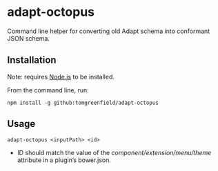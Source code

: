 # adapt-octopus

Command line helper for converting old Adapt schema into conformant JSON schema.

## Installation

Note: requires [Node.js](http://nodejs.org) to be installed.

From the command line, run:

```console
npm install -g github:tomgreenfield/adapt-octopus
```

## Usage

```console
adapt-octopus <inputPath> <id>
```

* ID should match the value of the _component/extension/menu/theme_ attribute in a plugin’s bower.json.
